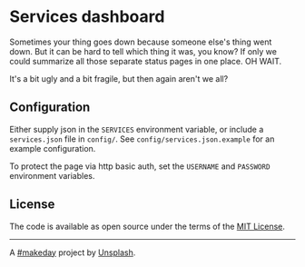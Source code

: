 # Services dashboard

Sometimes your thing goes down because someone else's thing went down. But it can be hard to tell which thing it was, you know? If only we could summarize all those separate status pages in one place. OH WAIT.

It's a bit ugly and a bit fragile, but then again aren't we all?

## Configuration

Either supply json in the `SERVICES` environment variable, or include a `services.json` file in `config/`. See `config/services.json.example` for an example configuration.

To protect the page via http basic auth, set the `USERNAME` and `PASSWORD` environment variables.

## License

The code is available as open source under the terms of the [MIT License](http://opensource.org/licenses/MIT).

----

A [#makeday](https://makeday.unsplash.com/) project by [Unsplash](https://unsplash.com/).
